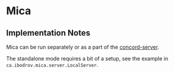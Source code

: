 # Mica

## Implementation Notes

Mica can be run separately or as a part of
the [concord-server](https://github.com/walmartlabs/concord/tree/master/server).

The standalone mode requires a bit of a setup, see the example in `ca.ibodrov.mica.server.LocalServer`.
